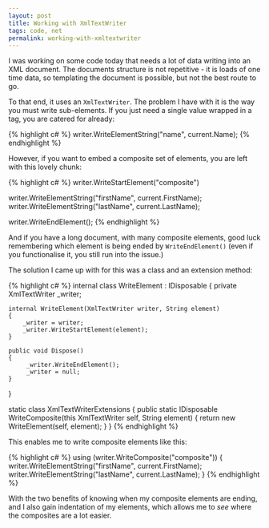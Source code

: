 ```yaml
---
layout: post
title: Working with XmlTextWriter
tags: code, net
permalink: working-with-xmltextwriter
---
```


I was working on some code today that needs a lot of data writing into an XML document.  The documents structure is not repetitive - it is loads of one time data, so templating the document is possible, but not the best route to go.

To that end, it uses an `XmlTextWriter`.  The problem I have with it is the way you must write sub-elements.  If you just need a single value wrapped in a tag, you are catered for already:

{% highlight c# %}
writer.WriteElementString("name", current.Name);
{% endhighlight %}

However, if you want to embed a composite set of elements, you are left with this lovely chunk:

{% highlight c# %}
writer.WriteStartElement("composite")

writer.WriteElementString("firstName", current.FirstName);
writer.WriteElementString("lastName", current.LastName);

writer.WriteEndElement();
{% endhighlight %}

And if you have a long document, with many composite elements, good luck remembering which element is being ended by `WriteEndElement()` (even if you functionalise it, you still run into the issue.)

The solution I came up with for this was a class and an extension method:

{% highlight c# %}
internal class WriteElement : IDisposable
{
	private XmlTextWriter _writer;

	internal WriteElement(XmlTextWriter writer, String element)
	{
		_writer = writer;
		_writer.WriteStartElement(element);
	}

	public void Dispose()
	{
		 _writer.WriteEndElement();
		 _writer = null;
	}
}

static class XmlTextWriterExtensions
{
	public static IDisposable WriteComposite(this XmlTextWriter self, String element)
	{
		return new WriteElement(self, element);
	}
}
{% endhighlight %}

This enables me to write composite elements like this:

{% highlight c# %}
using (writer.WriteComposite("composite"))
{
	writer.WriteElementString("firstName", current.FirstName);
	writer.WriteElementString("lastName", current.LastName);
}
{% endhighlight %}

With the two benefits of knowing when my composite elements are ending, and I also gain indentation of my elements, which allows me to *see* where the composites are a lot easier.
